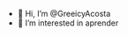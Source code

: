- 👋 Hi, I’m @GreeicyAcosta
- 👀 I’m interested in aprender


<!---
GreeicyAcosta/GreeicyAcosta is a ✨ special ✨ repository because its `README.md` (this file) appears on your GitHub profile.
You can click the Preview link to take a look at your changes.
--->

